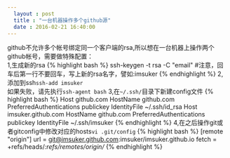 ```yaml
---
  layout : post
  title : "一台机器操作多个github源"
  date : 2016-02-21 16:40:00
---
```

github不允许多个帐号绑定同一个客户端的rsa,所以想在一台机器上操作两个github帐号，需要做特殊配置：  
1,生成新的rsa
{% highlight bash %}
ssh-keygen -t rsa -C "email"
#注意，回车后第一行不要回车，写上新的rsa名字，譬如:imsuker
{% endhighlight %}
2,添加到ssh`ssh-add imsuker`  
如果失败，请先执行`ssh-agent bash`
3,在`~/.ssh/`目录下新建config文件
{% highlight bash %}
 Host github.com
  HostName github.com
  PreferredAuthentications publickey
  IdentityFile ~/.ssh/id_rsa
Host imsuker.github.com
  HostName github.com
  PreferredAuthentications publickey
  IdentityFile ~/.ssh/imsuker
{% endhighlight %}
4,在之后操作git或者gitconfig中修改对应的hosts`vi .git/config`
{% highlight bash %}
[remote "origin"]
  url = git@imsuker.github.com:imsuker/imsuker.github.io
  fetch = +refs/heads/*:refs/remotes/origin/*
{% endhighlight %}
